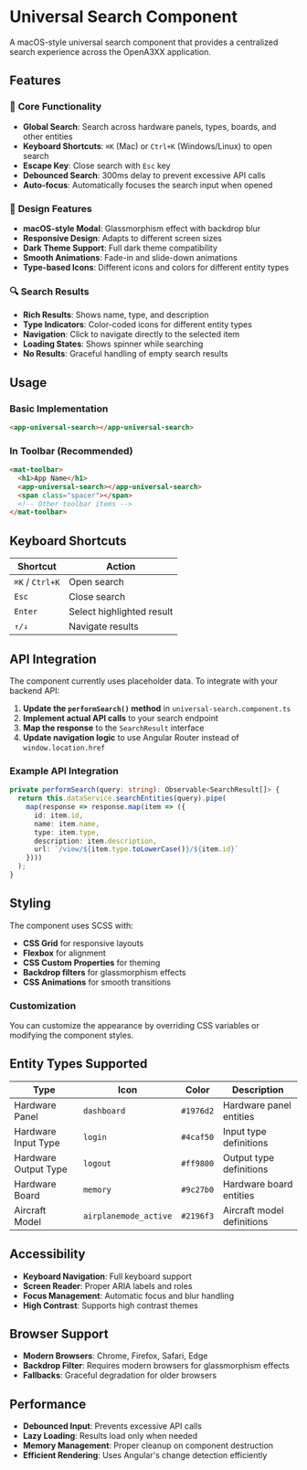 # Universal Search Component

A macOS-style universal search component that provides a centralized search experience across the OpenA3XX application.

## Features

### 🎯 **Core Functionality**
- **Global Search**: Search across hardware panels, types, boards, and other entities
- **Keyboard Shortcuts**: `⌘K` (Mac) or `Ctrl+K` (Windows/Linux) to open search
- **Escape Key**: Close search with `Esc` key
- **Debounced Search**: 300ms delay to prevent excessive API calls
- **Auto-focus**: Automatically focuses the search input when opened

### 🎨 **Design Features**
- **macOS-style Modal**: Glassmorphism effect with backdrop blur
- **Responsive Design**: Adapts to different screen sizes
- **Dark Theme Support**: Full dark theme compatibility
- **Smooth Animations**: Fade-in and slide-down animations
- **Type-based Icons**: Different icons and colors for different entity types

### 🔍 **Search Results**
- **Rich Results**: Shows name, type, and description
- **Type Indicators**: Color-coded icons for different entity types
- **Navigation**: Click to navigate directly to the selected item
- **Loading States**: Shows spinner while searching
- **No Results**: Graceful handling of empty search results

## Usage

### Basic Implementation
```html
<app-universal-search></app-universal-search>
```

### In Toolbar (Recommended)
```html
<mat-toolbar>
  <h1>App Name</h1>
  <app-universal-search></app-universal-search>
  <span class="spacer"></span>
  <!-- Other toolbar items -->
</mat-toolbar>
```

## Keyboard Shortcuts

| Shortcut | Action |
|----------|--------|
| `⌘K` / `Ctrl+K` | Open search |
| `Esc` | Close search |
| `Enter` | Select highlighted result |
| `↑/↓` | Navigate results |

## API Integration

The component currently uses placeholder data. To integrate with your backend API:

1. **Update the `performSearch()` method** in `universal-search.component.ts`
2. **Implement actual API calls** to your search endpoint
3. **Map the response** to the `SearchResult` interface
4. **Update navigation logic** to use Angular Router instead of `window.location.href`

### Example API Integration
```typescript
private performSearch(query: string): Observable<SearchResult[]> {
  return this.dataService.searchEntities(query).pipe(
    map(response => response.map(item => ({
      id: item.id,
      name: item.name,
      type: item.type,
      description: item.description,
      url: `/view/${item.type.toLowerCase()}/${item.id}`
    })))
  );
}
```

## Styling

The component uses SCSS with:
- **CSS Grid** for responsive layouts
- **Flexbox** for alignment
- **CSS Custom Properties** for theming
- **Backdrop filters** for glassmorphism effects
- **CSS Animations** for smooth transitions

### Customization
You can customize the appearance by overriding CSS variables or modifying the component styles.

## Entity Types Supported

| Type | Icon | Color | Description |
|------|------|-------|-------------|
| Hardware Panel | `dashboard` | `#1976d2` | Hardware panel entities |
| Hardware Input Type | `login` | `#4caf50` | Input type definitions |
| Hardware Output Type | `logout` | `#ff9800` | Output type definitions |
| Hardware Board | `memory` | `#9c27b0` | Hardware board entities |
| Aircraft Model | `airplanemode_active` | `#2196f3` | Aircraft model definitions |

## Accessibility

- **Keyboard Navigation**: Full keyboard support
- **Screen Reader**: Proper ARIA labels and roles
- **Focus Management**: Automatic focus and blur handling
- **High Contrast**: Supports high contrast themes

## Browser Support

- **Modern Browsers**: Chrome, Firefox, Safari, Edge
- **Backdrop Filter**: Requires modern browsers for glassmorphism effects
- **Fallbacks**: Graceful degradation for older browsers

## Performance

- **Debounced Input**: Prevents excessive API calls
- **Lazy Loading**: Results load only when needed
- **Memory Management**: Proper cleanup on component destruction
- **Efficient Rendering**: Uses Angular's change detection efficiently 
